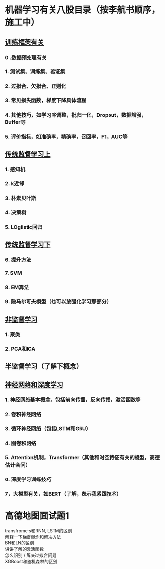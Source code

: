 # 机器学习有关八股目录（按李航书顺序，施工中）
## [训练框架有关](/ml_traintest.md)
### 0 .数据预处理有关
### 1. 测试集、训练集、验证集
### 2. 过拟合、欠拟合、正则化
### 3. 常见损失函数，梯度下降具体流程
### 4. 其他技巧，如学习率调整，批归一化，Dropout，数据增强，Buffer等
### 5. 评价指标，如准确率，精确率，召回率，F1，AUC等

## [传统监督学习上](/ml_supervised_1.md)
### 1. 感知机
### 2. k近邻
### 3. 朴素贝叶斯
### 4. 决策树
### 5. LOgiistic回归

## [传统监督学习下](/ml_supervised_2.md)
### 6. 提升方法
### 7. SVM
### 8. EM算法
### 9. 隐马尔可夫模型（也可以放强化学习那部分）

## [非监督学习](/ml_unsupervised.md)
### 1. 聚类
### 2. PCA和ICA

## 半监督学习（了解下概念）

## [神经网络和深度学习](/ml_dl.md)
### 1. 神经网络基本概念，包括前向传播，反向传播，激活函数等
### 2. 卷积神经网络
### 3. 循环神经网络（包括LSTM和GRU）
### 4. 图卷积网络
### 5. Attention机制，Transformer（其他和时空特征有关的模型，高德估计会问）
### 6. 深度学习训练技巧
### 7，大模型有关，如BERT（了解，表示我紧跟技术）


# 高德地图面试题1
transfromers和RNN, LSTM的区别 <br>
解释一下梯度爆炸和解决方法 <br>
BN和LN的区别 <br>
讲讲了解的激活函数 <br>
怎么识别 / 解决过拟合问题 <br>
XGBoost和随机森林的区别 <br>